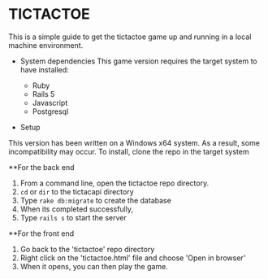 # TICTACTOE

This is a simple guide to get the tictactoe game up and running in a local machine environment.


* System dependencies
This game version requires the target system to have installed:
	- Ruby 
	- Rails 5
	- Javascript
	- Postgresql 

* Setup 

This version has been written on a Windows x64 system. As a result, some incompatibility may occur.
To install, clone the repo in the target system

**For the back end
1. From a command line, open the tictactoe repo directory.
2. `cd` or `dir` to the tictacapi directory
3. Type `rake db:migrate` to create the database
4. When its completed successfully, 
5. Type `rails s` to start the server

**For the front end
1. Go back to the 'tictactoe' repo directory
2. Right click on the 'tictactoe.html' file and choose 'Open in browser'
3. When it opens, you can then play the game.